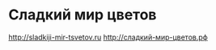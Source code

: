 Сладкий мир цветов
==================

http://sladkiji-mir-tsvetov.ru
http://сладкий-мир-цветов.рф

